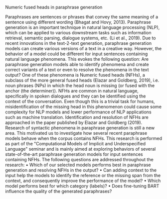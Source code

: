 Numeric fused heads in paraphrase generation

Paraphrases are sentences or phrases that convey the same meaning of a sentence using different wording (Bhagat and Hovy, 2013). Paraphrase generation is an important technique in natural language
processing (NLP), which can be applied to various downstream tasks such as information retrieval, semantic parsing, dialogue systems, etc. (Li et al., 2019). Due to recent innovations in the text-2-text generation, paraphrase generation models can create various versions of a text in a creative way. However, the behavior of a model could be different for input sentences containing natural language phenomena. This evokes the following question: Are paraphrase generation models able to identify phenomena and create correct variants of a text or even to resolve the phenomena in the text output?
One of these phenomena is Numeric fused heads (NFHs), a subclass of the more general fused heads (Elazar and Goldberg, 2019), i.e. noun phrases (NPs) in which the head noun is missing (or fused with the anchor (the determiner)). NFHs are common in natural language, specifically in spoken dialogues and they can be identified using the context of the conversation. Even though this is a trivial task for humans, misidentification of the missing head in this phenomenon could cause some complexity for NLP models and lower performance of NLP applications such as machine translation. Identification and resolution of NFHs are approached in the paper published by Elazar and Goldberg (2019).
Research of syntactic phenomena in paraphrase generation is still a new area. This motivated us to investigate how several recent paraphrase models behave when the corpus contains NFHs. This research is performed as part of the "Computational Models of Implicit and Underspecified Language" seminar and is mainly aimed at exploring behaviors of several state-of-the-art paraphrase generation models for input sentences containing NFHs. The following questions are addressed throughout the research:
• Which of our selected models performs best in paraphrase generation and resolving NFHs in the output?
• Can adding context to the input help the models to identify the reference or the missing span from
the context, and consequently improve the performance of the model?
• Which model performs best for which category (labels)?
• Does fine-tuning BART influence the quality of the generated paraphrases?
